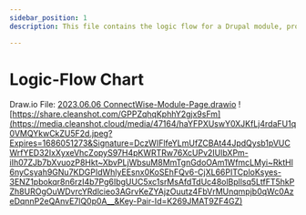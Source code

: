 ```yaml
---
sidebar_position: 1
description: This file contains the logic flow for a Drupal module, providing a detailed overview of how the module works and how it interacts with the Drupal platform. The logic flow diagram breaks down the module's functionality into a series of steps and illustrates how data flows between these steps.

---
```


# Logic-Flow Chart
Draw.io File: [2023.06.06 ConnectWise-Module-Page.drawio](./src/2023.06.06%20ConnectWise-Module-Page.drawio)
![https://share.cleanshot.com/GPPZqhqKphhY2gjx9sFm](https://media.cleanshot.cloud/media/47164/haYFPXUswY0XJKfLj4rdaFU1q0VMQYkwCkZU5F2d.jpeg?Expires=1686051273&Signature=DczWIFlfeYLmUfZCBAt44JpdQysb1pVUCWrfYED32IxXyxeVhcZopyS97H4pKWRTRw76XcUPv2IUlbXPm-iIh07ZJb7bXvuozP8Hkt~XbvPLjWbsuM8MmTgnGdoOAm1WfmcLMyi~RktHl6nyCsyah9GNu7KDGPIdWhlyEEsnx0KoSEhFQv6-CjXL66PITCploKsyes-3ENZ1pbokqr8n6rzI4b7Pg6IbgUUC5xc1srMsAfdTdUc48olBpllsq5LtfFT5hkPZh8UROgOuWDvrcYRdlcieo3AGrvKeZYAjzOuutz4FbVrMUnqmpjb0qWc0AzeDqnnP2eQAnvE7lQ0p0A__&Key-Pair-Id=K269JMAT9ZF4GZ)